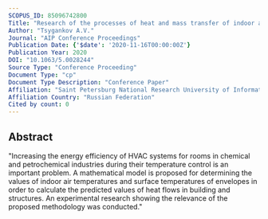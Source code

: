 ```yaml
---
SCOPUS_ID: 85096742800
Title: "Research of the processes of heat and mass transfer of indoor air during temperature control"
Author: "Tsygankov A.V."
Journal: "AIP Conference Proceedings"
Publication Date: {'$date': '2020-11-16T00:00:00Z'}
Publication Year: 2020
DOI: "10.1063/5.0028244"
Source Type: "Conference Proceeding"
Document Type: "cp"
Document Type Description: "Conference Paper"
Affiliation: "Saint Petersburg National Research University of Information Technologies, Mechanics and Optics University ITMO"
Affiliation Country: "Russian Federation"
Cited by count: 0
---
```


## Abstract
"Increasing the energy efficiency of HVAC systems for rooms in chemical and petrochemical industries during their temperature control is an important problem. A mathematical model is proposed for determining the values of indoor air temperatures and surface temperatures of envelopes in order to calculate the predicted values of heat flows in building and structures. An experimental research showing the relevance of the proposed methodology was conducted."
